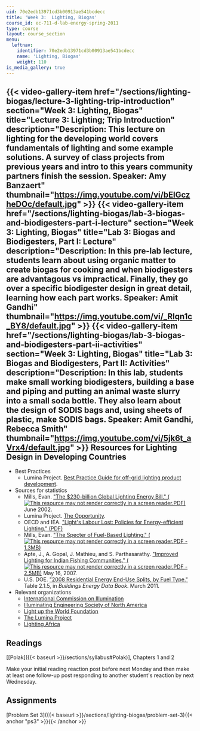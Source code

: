 ```yaml
---
uid: 70e2edb13971cd3b00913ae541bcdecc
title: 'Week 3:  Lighting, Biogas'
course_id: ec-711-d-lab-energy-spring-2011
type: course
layout: course_section
menu:
  leftnav:
    identifier: 70e2edb13971cd3b00913ae541bcdecc
    name: 'Lighting, Biogas'
    weight: 110
is_media_gallery: true
---
```

{{< video-gallery-item href="/sections/lighting-biogas/lecture-3-lighting-trip-introduction" section="Week 3: Lighting, Biogas" title="Lecture 3: Lighting; Trip Introduction" description="Description: This lecture on lighting for the developing world covers fundamentals of lighting and some example solutions. A survey of class projects from previous years and intro to this years community partners finish the session. Speaker: Amy Banzaert" thumbnail="https://img.youtube.com/vi/bElGczheDOc/default.jpg" >}} {{< video-gallery-item href="/sections/lighting-biogas/lab-3-biogas-and-biodigesters-part-i-lecture" section="Week 3: Lighting, Biogas" title="Lab 3: Biogas and Biodigesters, Part I: Lecture" description="Description: In this pre-lab lecture, students learn about using organic matter to create biogas for cooking and when biodigesters are advantagous vs impractical. Finally, they go over a specific biodigester design in great detail, learning how each part works. Speaker: Amit Gandhi" thumbnail="https://img.youtube.com/vi/_RIqn1c_BY8/default.jpg" >}} {{< video-gallery-item href="/sections/lighting-biogas/lab-3-biogas-and-biodigesters-part-ii-activities" section="Week 3: Lighting, Biogas" title="Lab 3: Biogas and Biodigesters, Part II: Activities" description="Description: In this lab, students make small working biodigesters, building a base and piping and putting an animal waste slurry into a small soda bottle. They also learn about the design of SODIS bags and, using sheets of plastic, make SODIS bags. Speaker: Amit Gandhi, Rebecca Smith" thumbnail="https://img.youtube.com/vi/5jk6t_aVrx4/default.jpg" >}}
Resources for Lighting Design in Developing Countries
-----------------------------------------------------

*   Best Practices
    *   Lumina Project. [Best Practice Guide for off-grid lighting product development](http://light.lbl.gov/best-practices.html).
*   Sources for statistics
    *   Mills, Evan. ["The $230-billion Global Lighting Energy Bill." (![This resource may not render correctly in a screen reader.](/images/inacessible.gif)PDF)](https://pdfs.semanticscholar.org/af45/cda1a788e6453c27ea9341a2545408bdf332.pdf?_ga=2.171809827.2016510353.1566239404-159250059.1566239404) June 2002.
    *   Lumina Project. [The Opportunity](http://light.lbl.gov/opportunity.html).
    *   OECD and IEA. ["Light's Labour Lost: Policies for Energy-efficient Lighting." (PDF)](http://web.archive.org/web/20101204194847/http://www.iea.org/work/2007/cfl/Waide.pdf)
    *   Mills, Evan. ["The Specter of Fuel-Based Lighting." (![This resource may not render correctly in a screen reader.](/images/inacessible.gif)PDF - 1.3MB)](http://light.lbl.gov/pubs/mills_science_fbl_full.pdf)
    *   Apte, J., A. Gopal, J. Mathieu, and S. Parthasarathy. ["Improved Lighting for Indian Fishing Communities." (![This resource may not render correctly in a screen reader.](/images/inacessible.gif)PDF - 2.5MB)](http://light.lbl.gov/pubs/fisherman-led-rpt.pdf) May 16, 2007.
    *   U.S. DOE. ["2008 Residential Energy End-Use Splits, by Fuel Type."](https://openei.org/doe-opendata/dataset/buildings-energy-data-book) Table 2.1.5, in _Buildings Energy Data Book_. March 2011.
*   Relevant organizations
    *   [International Commission on Illumination](http://www.cie.co.at/)
    *   [Illuminating Engineering Society of North America](http://www.ies.org/)
    *   [Light up the World Foundation](http://www.lutw.org/)
    *   [The Lumina Project](http://light.lbl.gov/)
    *   [Lighting Africa](http://www.lightingafrica.org/)

Readings
--------

\[[Polak]({{< baseurl >}}/sections/syllabus#Polak)\], Chapters 1 and 2

Make your initial reading reaction post before next Monday and then make at least one follow-up post responding to another student's reaction by next Wednesday.

Assignments
-----------

[Problem Set 3]({{< baseurl >}}/sections/lighting-biogas/problem-set-3){{< anchor "ps3" >}}{{< /anchor >}}